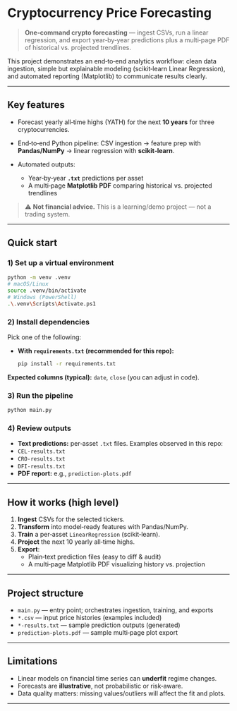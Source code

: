 # Cryptocurrency Price Forecasting

> **One‑command crypto forecasting** — ingest CSVs, run a linear regression, and export year‑by‑year predictions plus a multi‑page PDF of historical vs. projected trendlines.

This project demonstrates an end‑to‑end analytics workflow: clean data ingestion, simple but explainable modeling (scikit‑learn Linear Regression), and automated reporting (Matplotlib) to communicate results clearly.

---

## Key features
- Forecast yearly all‑time highs (YATH) for the next **10 years** for three cryptocurrencies.
- End‑to‑end Python pipeline: CSV ingestion → feature prep with **Pandas/NumPy** → linear regression with **scikit‑learn**.

- Automated outputs:
  - Year‑by‑year **`.txt`** predictions per asset
  - A multi‑page **Matplotlib PDF** comparing historical vs. projected trendlines

> ⚠️ **Not financial advice.** This is a learning/demo project — not a trading system.

---

## Quick start

### 1) Set up a virtual environment
```bash
python -m venv .venv
# macOS/Linux
source .venv/bin/activate
# Windows (PowerShell)
.\.venv\Scripts\Activate.ps1
```

### 2) Install dependencies
Pick one of the following:

- **With `requirements.txt` (recommended for this repo):**
  ```bash
  pip install -r requirements.txt
  ```
**Expected columns (typical):** `date`, `close` (you can adjust in code).

### 3) Run the pipeline
```bash
python main.py
```

### 4) Review outputs
- **Text predictions:** per‑asset `.txt` files. Examples observed in this repo:
- `CEL-results.txt`
- `CRO-results.txt`
- `DFI-results.txt`
- **PDF report:** e.g., `prediction-plots.pdf`

---

## How it works (high level)
1. **Ingest** CSVs for the selected tickers.
2. **Transform** into model‑ready features with Pandas/NumPy.
3. **Train** a per‑asset `LinearRegression` (scikit‑learn).
4. **Project** the next 10 yearly all‑time highs.
5. **Export**:
   - Plain‑text prediction files (easy to diff & audit)
   - A multi‑page Matplotlib PDF visualizing history vs. projection

---

## Project structure 
- `main.py` — entry point; orchestrates ingestion, training, and exports
- `*.csv` — input price histories (examples included)
- `*-results.txt` — sample prediction outputs (generated)
- `prediction-plots.pdf` — sample multi‑page plot export

---

## Limitations
- Linear models on financial time series can **underfit** regime changes.
- Forecasts are **illustrative**, not probabilistic or risk‑aware.
- Data quality matters: missing values/outliers will affect the fit and plots.

---
